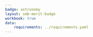 ```yaml
---
badge: astronomy
layout: smb-merit-badge
workbook: true
data:
    requirements: ../requirements.yaml
---
```

